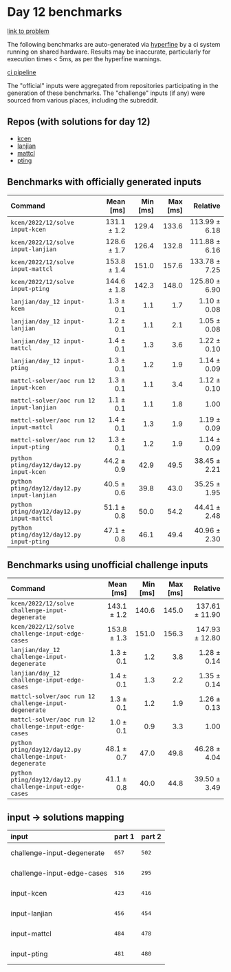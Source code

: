 # Day 12 benchmarks

[link to problem](http://adventofcode.com/2022/day/12)

The following benchmarks are auto-generated via [hyperfine](https://github.com/sharkdp/hyperfine) by a ci system running on shared hardware. Results may be inaccurate, particularly for execution times < 5ms, as per the hyperfine warnings.

[ci pipeline](http://ci.papercode.net:8080/teams/aoc2022/pipelines/aoc-compare-2022)

The "official" inputs were aggregated from repositories participating in the generation of these benchmarks. The "challenge" inputs (if any) were sourced from various places, including the subreddit.

## Repos (with solutions for day 12)


- [kcen](https://github.com/kcen/AdventOfCode)
- [lanjian](https://github.com/LanJian/aoc-2022)
- [mattcl](https://github.com/mattcl/aoc2022)
- [pting](https://github.com/pting/aoc2022)

## Benchmarks with officially generated inputs
| Command | Mean [ms] | Min [ms] | Max [ms] | Relative |
|:---|---:|---:|---:|---:|
| `kcen/2022/12/solve input-kcen` | 131.1 ± 1.2 | 129.4 | 133.6 | 113.99 ± 6.18 |
| `kcen/2022/12/solve input-lanjian` | 128.6 ± 1.7 | 126.4 | 132.8 | 111.88 ± 6.16 |
| `kcen/2022/12/solve input-mattcl` | 153.8 ± 1.4 | 151.0 | 157.6 | 133.78 ± 7.25 |
| `kcen/2022/12/solve input-pting` | 144.6 ± 1.8 | 142.3 | 148.0 | 125.80 ± 6.90 |
| `lanjian/day_12 input-kcen` | 1.3 ± 0.1 | 1.1 | 1.7 | 1.10 ± 0.08 |
| `lanjian/day_12 input-lanjian` | 1.2 ± 0.1 | 1.1 | 2.1 | 1.05 ± 0.08 |
| `lanjian/day_12 input-mattcl` | 1.4 ± 0.1 | 1.3 | 3.6 | 1.22 ± 0.10 |
| `lanjian/day_12 input-pting` | 1.3 ± 0.1 | 1.2 | 1.9 | 1.14 ± 0.09 |
| `mattcl-solver/aoc run 12 input-kcen` | 1.3 ± 0.1 | 1.1 | 3.4 | 1.12 ± 0.10 |
| `mattcl-solver/aoc run 12 input-lanjian` | 1.1 ± 0.1 | 1.1 | 1.8 | 1.00 |
| `mattcl-solver/aoc run 12 input-mattcl` | 1.4 ± 0.1 | 1.3 | 1.9 | 1.19 ± 0.09 |
| `mattcl-solver/aoc run 12 input-pting` | 1.3 ± 0.1 | 1.2 | 1.9 | 1.14 ± 0.09 |
| `python pting/day12/day12.py input-kcen` | 44.2 ± 0.9 | 42.9 | 49.5 | 38.45 ± 2.21 |
| `python pting/day12/day12.py input-lanjian` | 40.5 ± 0.6 | 39.8 | 43.0 | 35.25 ± 1.95 |
| `python pting/day12/day12.py input-mattcl` | 51.1 ± 0.8 | 50.0 | 54.2 | 44.41 ± 2.48 |
| `python pting/day12/day12.py input-pting` | 47.1 ± 0.8 | 46.1 | 49.4 | 40.96 ± 2.30 |
## Benchmarks using unofficial challenge inputs
| Command | Mean [ms] | Min [ms] | Max [ms] | Relative |
|:---|---:|---:|---:|---:|
| `kcen/2022/12/solve challenge-input-degenerate` | 143.1 ± 1.2 | 140.6 | 145.0 | 137.61 ± 11.90 |
| `kcen/2022/12/solve challenge-input-edge-cases` | 153.8 ± 1.3 | 151.0 | 156.3 | 147.93 ± 12.80 |
| `lanjian/day_12 challenge-input-degenerate` | 1.3 ± 0.1 | 1.2 | 3.8 | 1.28 ± 0.14 |
| `lanjian/day_12 challenge-input-edge-cases` | 1.4 ± 0.1 | 1.3 | 2.2 | 1.35 ± 0.14 |
| `mattcl-solver/aoc run 12 challenge-input-degenerate` | 1.3 ± 0.1 | 1.2 | 1.9 | 1.26 ± 0.13 |
| `mattcl-solver/aoc run 12 challenge-input-edge-cases` | 1.0 ± 0.1 | 0.9 | 3.3 | 1.00 |
| `python pting/day12/day12.py challenge-input-degenerate` | 48.1 ± 0.7 | 47.0 | 49.8 | 46.28 ± 4.04 |
| `python pting/day12/day12.py challenge-input-edge-cases` | 41.1 ± 0.8 | 40.0 | 44.8 | 39.50 ± 3.49 |

## input -> solutions mapping
|input|part 1|part 2|
|:---|:---|:---|
|challenge-input-degenerate|<pre>657</pre>|<pre>502</pre>|
|challenge-input-edge-cases|<pre>516</pre>|<pre>295</pre>|
|input-kcen|<pre>423</pre>|<pre>416</pre>|
|input-lanjian|<pre>456</pre>|<pre>454</pre>|
|input-mattcl|<pre>484</pre>|<pre>478</pre>|
|input-pting|<pre>481</pre>|<pre>480</pre>|
